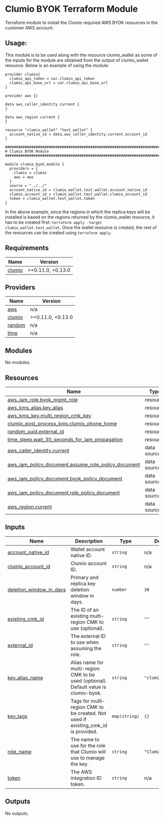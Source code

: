 <!-- BEGIN_TF_DOCS -->

# Clumio BYOK Terraform Module

Terraform module to install the Clumio required AWS BYOK resources in the customer AWS account.

## Usage:
This module is to be used along with the resource clumio_wallet as some of the inputs for the module are obtained from the output of clumio_wallet  resource.
Below is an example of using the module:

```hcl
provider clumio{
  clumio_api_token = var.clumio_api_token
  clumio_api_base_url = var.clumio_api_base_url
}

provider aws {}

data aws_caller_identity current {
}

data aws_region current {
}

resource "clumio_wallet" "test_wallet" {
  account_native_id = data.aws_caller_identity.current.account_id
}

################################################################################
# Clumio BYOK Module
################################################################################

module clumio_byok_module {
  providers = {
    clumio = clumio
    aws = aws
  }
  source = "../../"
  account_native_id = clumio_wallet.test_wallet.account_native_id
  clumio_account_id = clumio_wallet.test_wallet.clumio_account_id
  token = clumio_wallet.test_wallet.token
}
```
In the above example, since the regions in which the replica keys will be installed is based on the regions returned by the clumio_wallet resource, it has to be created first: `terraform apply -target clumio_wallet.test_wallet`.
Once the wallet resource is created, the rest of the resources can be created using `terraform apply`.

## Requirements

| Name | Version |
|------|---------|
| <a name="requirement_clumio"></a> [clumio](#requirement\_clumio) | >=0.11.0, <0.13.0 |

## Providers

| Name | Version |
|------|---------|
| <a name="provider_aws"></a> [aws](#provider\_aws) | n/a |
| <a name="provider_clumio"></a> [clumio](#provider\_clumio) | >=0.11.0, <0.13.0 |
| <a name="provider_random"></a> [random](#provider\_random) | n/a |
| <a name="provider_time"></a> [time](#provider\_time) | n/a |

## Modules

No modules.

## Resources

| Name | Type |
|------|------|
| [aws_iam_role.byok_mgmt_role](https://registry.terraform.io/providers/hashicorp/aws/latest/docs/resources/iam_role) | resource |
| [aws_kms_alias.key_alias](https://registry.terraform.io/providers/hashicorp/aws/latest/docs/resources/kms_alias) | resource |
| [aws_kms_key.multi_region_cmk_key](https://registry.terraform.io/providers/hashicorp/aws/latest/docs/resources/kms_key) | resource |
| [clumio_post_process_kms.clumio_phone_home](https://registry.terraform.io/providers/clumio-code/clumio/latest/docs/resources/post_process_kms) | resource |
| [random_uuid.external_id](https://registry.terraform.io/providers/hashicorp/random/latest/docs/resources/uuid) | resource |
| [time_sleep.wait_30_seconds_for_iam_propagation](https://registry.terraform.io/providers/hashicorp/time/latest/docs/resources/sleep) | resource |
| [aws_caller_identity.current](https://registry.terraform.io/providers/hashicorp/aws/latest/docs/data-sources/caller_identity) | data source |
| [aws_iam_policy_document.assume_role_policy_document](https://registry.terraform.io/providers/hashicorp/aws/latest/docs/data-sources/iam_policy_document) | data source |
| [aws_iam_policy_document.byok_policy_document](https://registry.terraform.io/providers/hashicorp/aws/latest/docs/data-sources/iam_policy_document) | data source |
| [aws_iam_policy_document.role_policy_document](https://registry.terraform.io/providers/hashicorp/aws/latest/docs/data-sources/iam_policy_document) | data source |
| [aws_region.current](https://registry.terraform.io/providers/hashicorp/aws/latest/docs/data-sources/region) | data source |

## Inputs

| Name | Description | Type | Default | Required |
|------|-------------|------|---------|:--------:|
| <a name="input_account_native_id"></a> [account\_native\_id](#input\_account\_native\_id) | Wallet account native ID. | `string` | n/a | yes |
| <a name="input_clumio_account_id"></a> [clumio\_account\_id](#input\_clumio\_account\_id) | Clumio account ID. | `string` | n/a | yes |
| <a name="input_deletion_window_in_days"></a> [deletion\_window\_in\_days](#input\_deletion\_window\_in\_days) | Primary and replica key deletion window in days. | `number` | `30` | no |
| <a name="input_existing_cmk_id"></a> [existing\_cmk\_id](#input\_existing\_cmk\_id) | The ID of an existing multi-region CMK to use (optional). | `string` | `""` | no |
| <a name="input_external_id"></a> [external\_id](#input\_external\_id) | The external ID to use when assuming the role. | `string` | `""` | no |
| <a name="input_key_alias_name"></a> [key\_alias\_name](#input\_key\_alias\_name) | Alias name for multi-region CMK to be used (optional). Default value is clumio-byok. | `string` | `"clumio-byok"` | no |
| <a name="input_key_tags"></a> [key\_tags](#input\_key\_tags) | Tags for mutli-region CMK to be created. Not used if existing\_cmk\_id is provided. | `map(string)` | `{}` | no |
| <a name="input_role_name"></a> [role\_name](#input\_role\_name) | The name to use for the role that Clumio will use to manage the key. | `string` | `"ClumioKMSRole"` | no |
| <a name="input_token"></a> [token](#input\_token) | The AWS integration ID token. | `string` | n/a | yes |

## Outputs

No outputs.

<!-- END_TF_DOCS -->
